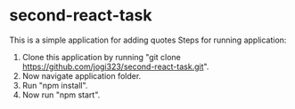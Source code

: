 # second-react-task
This is a simple application for adding quotes
Steps for running application:

1. Clone this application by running "git clone https://github.com/jogi323/second-react-task.git".
2. Now navigate application folder.
3. Run "npm install".
4. Now run "npm start".
